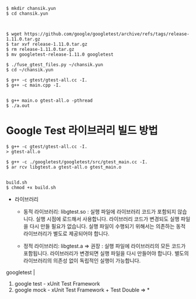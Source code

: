 ```
$ mkdir chansik.yun
$ cd chansik.yun



$ wget https://github.com/google/googletest/archive/refs/tags/release-1.11.0.tar.gz
$ tar xvf release-1.11.0.tar.gz
$ rm release-1.11.0.tar.gz
$ mv googletest-release-1.11.0 googletest

$ ./fuse_gtest_files.py ~/chansik.yun
$ cd ~/chansik.yun

$ g++ -c gtest/gtest-all.cc -I.
$ g++ -c main.cpp -I. 


$ g++ main.o gtest-all.o -pthread
$ ./a.out
```

# Google Test 라이브러리 빌드 방법
```
$ g++ -c gtest/gtest-all.cc -I.
> gtest-all.o

$ g++ -c ./googletest/googletest/src/gtest_main.cc -I.
$ ar rcv libgtest.a gtest-all.o gtest_main.o


build.sh
$ chmod +x build.sh

```



* 라이브러리
  - 동적 라이브러리: libgtest.so
    : 실행 파일에 라이브러리 코드가 포함되지 않습니다.
      실행 시점에 로드해서 사용합니다.
      라이브러리 코드가 변경되도 실행 파일을 다시 만들 필요가 없습니다.
      실행 파일이 수행되기 위해서는 의존하는 동적 라이브러리가 별도로 제공되어야 합니다.

  - 정적 라이브러리: libgtest.a => 권장
    : 실행 파일에 라이브러리의 모든 코드가 포함됩니다.
      라이브러리가 변경되면 실행 파일을 다시 만들어야 합니다.
      별도의 라이브러리의 의존성 없이 독립적인 실행이 가능합니다.




googletest
  |
  1. google test - xUnit Test Framework
  2. google mock - xUnit Test Framework + Test Double => *
